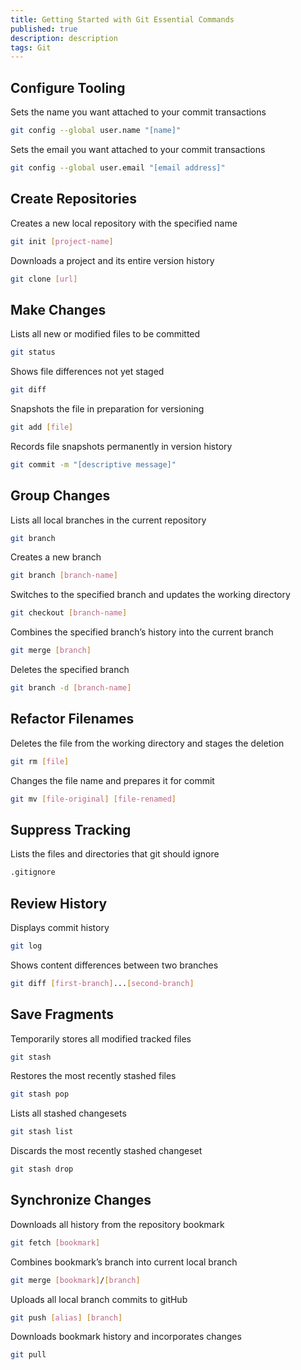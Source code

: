 ```yaml
---
title: Getting Started with Git Essential Commands 
published: true
description: description
tags: Git
---
```

## Configure Tooling

Sets the name you want attached to your commit transactions
```bash
git config --global user.name "[name]" 
```

Sets the email you want attached to your commit transactions
```bash
git config --global user.email "[email address]" 
```

## Create Repositories

Creates a new local repository with the specified name
```bash
git init [project-name]
```

Downloads a project and its entire version history
```bash
git clone [url]
```

## Make Changes

Lists all new or modified files to be committed
```bash
git status
```

Shows file differences not yet staged
```bash
git diff
```

Snapshots the file in preparation for versioning
```bash
git add [file]
```

Records file snapshots permanently in version history
```bash
git commit -m "[descriptive message]"
```

## Group Changes

Lists all local branches in the current repository
```bash
git branch
```

Creates a new branch
```bash
git branch [branch-name]
```

Switches to the specified branch and updates the working directory
```bash
git checkout [branch-name]
```

Combines the specified branch’s history into the current branch
```bash
git merge [branch]
```

Deletes the specified branch
```bash
git branch -d [branch-name]
```

## Refactor Filenames

Deletes the file from the working directory and stages the deletion
```bash
git rm [file]
```

Changes the file name and prepares it for commit
```bash
git mv [file-original] [file-renamed]
```

## Suppress Tracking

Lists the files and directories that git should ignore
```bash
.gitignore
```

## Review History

Displays commit history
```bash
git log
```

Shows content differences between two branches
```bash
git diff [first-branch]...[second-branch]
```

## Save Fragments

Temporarily stores all modified tracked files
```bash
git stash
```

Restores the most recently stashed files
```bash
git stash pop
```

Lists all stashed changesets
```bash
git stash list
```

Discards the most recently stashed changeset
```bash
git stash drop
```

## Synchronize Changes

Downloads all history from the repository bookmark
```bash
git fetch [bookmark]
```

Combines bookmark’s branch into current local branch
```bash
git merge [bookmark]/[branch]
```

Uploads all local branch commits to gitHub
```bash
git push [alias] [branch]
```

Downloads bookmark history and incorporates changes
```bash
git pull
```

